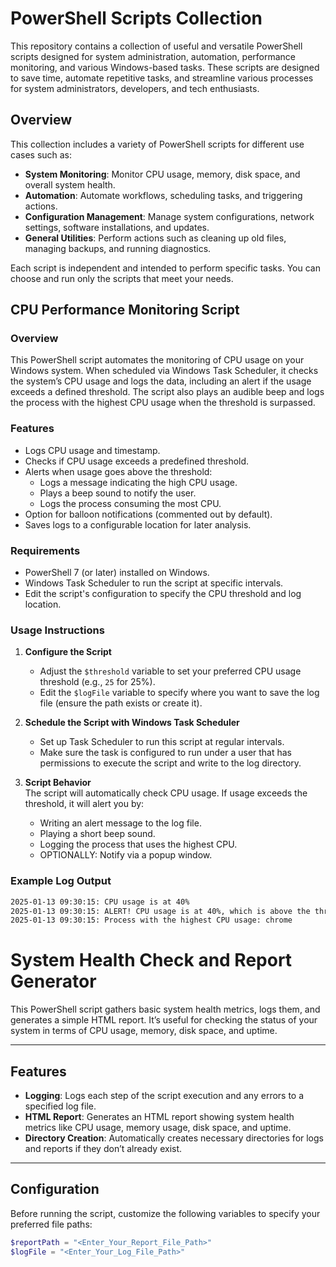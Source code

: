 # PowerShell Scripts Collection

This repository contains a collection of useful and versatile PowerShell scripts designed for system administration, automation, performance monitoring, and various Windows-based tasks. These scripts are designed to save time, automate repetitive tasks, and streamline various processes for system administrators, developers, and tech enthusiasts.

## Overview

This collection includes a variety of PowerShell scripts for different use cases such as:

- **System Monitoring**: Monitor CPU usage, memory, disk space, and overall system health.
- **Automation**: Automate workflows, scheduling tasks, and triggering actions.
- **Configuration Management**: Manage system configurations, network settings, software installations, and updates.
- **General Utilities**: Perform actions such as cleaning up old files, managing backups, and running diagnostics.

Each script is independent and intended to perform specific tasks. You can choose and run only the scripts that meet your needs.





## CPU Performance Monitoring Script

### Overview

This PowerShell script automates the monitoring of CPU usage on your Windows system. When scheduled via Windows Task Scheduler, it checks the system’s CPU usage and logs the data, including an alert if the usage exceeds a defined threshold. The script also plays an audible beep and logs the process with the highest CPU usage when the threshold is surpassed.

### Features

- Logs CPU usage and timestamp.
- Checks if CPU usage exceeds a predefined threshold.
- Alerts when usage goes above the threshold:
  - Logs a message indicating the high CPU usage.
  - Plays a beep sound to notify the user.
  - Logs the process consuming the most CPU.
- Option for balloon notifications (commented out by default).
- Saves logs to a configurable location for later analysis.

### Requirements

- PowerShell 7 (or later) installed on Windows.
- Windows Task Scheduler to run the script at specific intervals.
- Edit the script's configuration to specify the CPU threshold and log location.

### Usage Instructions

1. **Configure the Script**  
   - Adjust the `$threshold` variable to set your preferred CPU usage threshold (e.g., `25` for 25%).
   - Edit the `$logFile` variable to specify where you want to save the log file (ensure the path exists or create it).

2. **Schedule the Script with Windows Task Scheduler**  
   - Set up Task Scheduler to run this script at regular intervals.
   - Make sure the task is configured to run under a user that has permissions to execute the script and write to the log directory.

3. **Script Behavior**  
   The script will automatically check CPU usage. If usage exceeds the threshold, it will alert you by:
   - Writing an alert message to the log file.
   - Playing a short beep sound.
   - Logging the process that uses the highest CPU.
   - OPTIONALLY: Notify via a popup window.

### Example Log Output

```txt
2025-01-13 09:30:15: CPU usage is at 40%
2025-01-13 09:30:15: ALERT! CPU usage is at 40%, which is above the threshold.
2025-01-13 09:30:15: Process with the highest CPU usage: chrome
```


# System Health Check and Report Generator

This PowerShell script gathers basic system health metrics, logs them, and generates a simple HTML report. It’s useful for checking the status of your system in terms of CPU usage, memory, disk space, and uptime.

---

## Features
- **Logging**: Logs each step of the script execution and any errors to a specified log file.
- **HTML Report**: Generates an HTML report showing system health metrics like CPU usage, memory usage, disk space, and uptime.
- **Directory Creation**: Automatically creates necessary directories for logs and reports if they don’t already exist.

---

## Configuration

Before running the script, customize the following variables to specify your preferred file paths:

```powershell
$reportPath = "<Enter_Your_Report_File_Path>"
$logFile = "<Enter_Your_Log_File_Path>"
